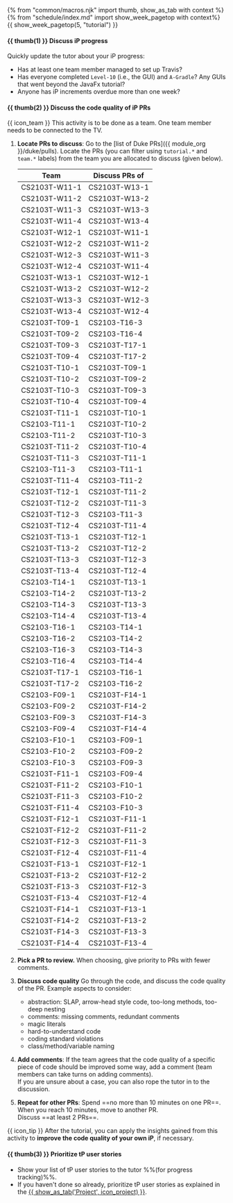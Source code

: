 {% from "common/macros.njk" import thumb, show_as_tab with context %}
{% from "schedule/index.md" import show_week_pagetop with context%}
{{ show_week_pagetop(5, "tutorial") }}

#### {{ thumb(1) }} Discuss iP progress

Quickly update the tutor about your iP progress:
* Has at least one team member managed to set up Travis?
* Has everyone completed `Level-10` (i.e., the GUI) and `A-Gradle`? Any GUIs that went beyond the JavaFx tutorial?
* Anyone has iP increments overdue more than one week?

#### {{ thumb(2) }} Discuss the code quality of iP PRs

<div class="indented">

{{ icon_team }} This activity is to be done as a team. One team member needs to be connected to the TV.
</div>

1. **Locate PRs to discuss**: Go to the [list of Duke PRs]({{ module_org }}/duke/pulls). Locate the PRs (you can filter using `tutorial.*` and `team.*` labels) from the team you are allocated to discuss (given below).

   <panel header="Team allocation for the code quality discussion" minimized >
   
   Team          | Discuss PRs of
   --------------|--------------
   CS2103T-W11-1 | CS2103T-W13-1
   CS2103T-W11-2 | CS2103T-W13-2
   CS2103T-W11-3 | CS2103T-W13-3
   CS2103T-W11-4 | CS2103T-W13-4
   CS2103T-W12-1 | CS2103T-W11-1
   CS2103T-W12-2 | CS2103T-W11-2
   CS2103T-W12-3 | CS2103T-W11-3
   CS2103T-W12-4 | CS2103T-W11-4
   CS2103T-W13-1 | CS2103T-W12-1
   CS2103T-W13-2 | CS2103T-W12-2
   CS2103T-W13-3 | CS2103T-W12-3
   CS2103T-W13-4 | CS2103T-W12-4
   CS2103T-T09-1 | CS2103-T16-3
   CS2103T-T09-2 | CS2103-T16-4
   CS2103T-T09-3 | CS2103T-T17-1
   CS2103T-T09-4 | CS2103T-T17-2
   CS2103T-T10-1 | CS2103T-T09-1
   CS2103T-T10-2 | CS2103T-T09-2
   CS2103T-T10-3 | CS2103T-T09-3
   CS2103T-T10-4 | CS2103T-T09-4
   CS2103T-T11-1 | CS2103T-T10-1
   CS2103-T11-1 | CS2103T-T10-2
   CS2103-T11-2 | CS2103T-T10-3
   CS2103T-T11-2 | CS2103T-T10-4
   CS2103T-T11-3 | CS2103T-T11-1
   CS2103-T11-3 | CS2103-T11-1
   CS2103T-T11-4 | CS2103-T11-2
   CS2103T-T12-1 | CS2103T-T11-2
   CS2103T-T12-2 | CS2103T-T11-3
   CS2103T-T12-3 | CS2103-T11-3
   CS2103T-T12-4 | CS2103T-T11-4
   CS2103T-T13-1 | CS2103T-T12-1
   CS2103T-T13-2 | CS2103T-T12-2
   CS2103T-T13-3 | CS2103T-T12-3
   CS2103T-T13-4 | CS2103T-T12-4
   CS2103-T14-1 | CS2103T-T13-1
   CS2103-T14-2 | CS2103T-T13-2
   CS2103-T14-3 | CS2103T-T13-3
   CS2103-T14-4 | CS2103T-T13-4
   CS2103-T16-1 | CS2103-T14-1
   CS2103-T16-2 | CS2103-T14-2
   CS2103-T16-3 | CS2103-T14-3
   CS2103-T16-4 | CS2103-T14-4
   CS2103T-T17-1 | CS2103-T16-1
   CS2103T-T17-2 | CS2103-T16-2
   CS2103-F09-1 | CS2103T-F14-1
   CS2103-F09-2 | CS2103T-F14-2
   CS2103-F09-3 | CS2103T-F14-3
   CS2103-F09-4 | CS2103T-F14-4
   CS2103-F10-1 | CS2103-F09-1
   CS2103-F10-2 | CS2103-F09-2
   CS2103-F10-3 | CS2103-F09-3
   CS2103T-F11-1 | CS2103-F09-4
   CS2103T-F11-2 | CS2103-F10-1
   CS2103T-F11-3 | CS2103-F10-2
   CS2103T-F11-4 | CS2103-F10-3
   CS2103T-F12-1 | CS2103T-F11-1
   CS2103T-F12-2 | CS2103T-F11-2
   CS2103T-F12-3 | CS2103T-F11-3
   CS2103T-F12-4 | CS2103T-F11-4
   CS2103T-F13-1 | CS2103T-F12-1
   CS2103T-F13-2 | CS2103T-F12-2
   CS2103T-F13-3 | CS2103T-F12-3
   CS2103T-F13-4 | CS2103T-F12-4
   CS2103T-F14-1 | CS2103T-F13-1
   CS2103T-F14-2 | CS2103T-F13-2
   CS2103T-F14-3 | CS2103T-F13-3
   CS2103T-F14-4 | CS2103T-F13-4
   </panel>
   <p/>

1. **Pick a PR to review.** When choosing, give priority to PRs with fewer comments.
1. **Discuss code quality** Go through the code, and discuss the code quality of the PR. Example aspects to consider:
   * abstraction: SLAP, arrow-head style code, too-long methods, too-deep nesting
   * comments: missing comments, redundant comments
   * magic literals
   * hard-to-understand code
   * coding standard violations
   * class/method/variable naming
1. **Add comments**: If the team agrees that the code quality of a specific piece of code should be improved some way, add a comment (team members can take turns on adding comments).<br/>
   If you are unsure about a case, you can also rope the tutor in to the discussion.
1. **Repeat for other PRs**: Spend ==no more than 10 minutes on one PR==. When you reach 10 minutes, move to another PR.<br/>
   Discuss ==at least 2 PRs==.

<div class="indented">

{{ icon_tip }} After the tutorial, you can apply the insights gained from this activity to **improve the code quality of your own iP**, if necessary.
</div>

#### {{ thumb(3) }} Prioritize tP user stories

* Show your list of tP user stories to the tutor %%(for progress tracking)%%.
* If you haven't done so already, prioritize tP user stories as explained in the [{{ show_as_tab('Project', icon_project) }}](project.html#2-prioritize-the-user-stories-before-or-during-the-tutorial).


